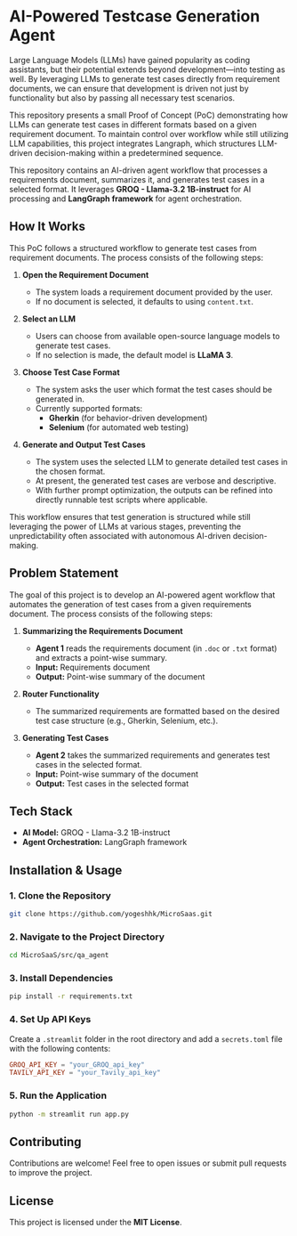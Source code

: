 # **AI-Powered Testcase Generation Agent**  

Large Language Models (LLMs) have gained popularity as coding assistants, but their potential extends beyond development—into testing as well. By leveraging LLMs to generate test cases directly from requirement documents, we can ensure that development is driven not just by functionality but also by passing all necessary test scenarios.

This repository presents a small Proof of Concept (PoC) demonstrating how LLMs can generate test cases in different formats based on a given requirement document. To maintain control over workflow while still utilizing LLM capabilities, this project integrates Langraph, which structures LLM-driven decision-making within a predetermined sequence.

This repository contains an AI-driven agent workflow that processes a requirements document, summarizes it, and generates test cases in a selected format. It leverages **GROQ - Llama-3.2 1B-instruct** for AI processing and **LangGraph framework** for agent orchestration.  

## How It Works  

This PoC follows a structured workflow to generate test cases from requirement documents. The process consists of the following steps:  

1. **Open the Requirement Document**  
   - The system loads a requirement document provided by the user.  
   - If no document is selected, it defaults to using `content.txt`.  

2. **Select an LLM**  
   - Users can choose from available open-source language models to generate test cases.  
   - If no selection is made, the default model is **LLaMA 3**.  

3. **Choose Test Case Format**  
   - The system asks the user which format the test cases should be generated in.  
   - Currently supported formats:  
     - **Gherkin** (for behavior-driven development)  
     - **Selenium** (for automated web testing)  

4. **Generate and Output Test Cases**  
   - The system uses the selected LLM to generate detailed test cases in the chosen format.  
   - At present, the generated test cases are verbose and descriptive.  
   - With further prompt optimization, the outputs can be refined into directly runnable test scripts where applicable.  

This workflow ensures that test generation is structured while still leveraging the power of LLMs at various stages, preventing the unpredictability often associated with autonomous AI-driven decision-making.

## **Problem Statement**  

The goal of this project is to develop an AI-powered agent workflow that automates the generation of test cases from a given requirements document. The process consists of the following steps:  

1. **Summarizing the Requirements Document**  
   - **Agent 1** reads the requirements document (in `.doc` or `.txt` format) and extracts a point-wise summary.  
   - **Input:** Requirements document  
   - **Output:** Point-wise summary of the document  

2. **Router Functionality**  
   - The summarized requirements are formatted based on the desired test case structure (e.g., Gherkin, Selenium, etc.).  

3. **Generating Test Cases**  
   - **Agent 2** takes the summarized requirements and generates test cases in the selected format.  
   - **Input:** Point-wise summary of the document  
   - **Output:** Test cases in the selected format  

## **Tech Stack**  

- **AI Model:** GROQ - Llama-3.2 1B-instruct  
- **Agent Orchestration:** LangGraph framework  

## **Installation & Usage**  

### **1. Clone the Repository**  
```sh
git clone https://github.com/yogeshhk/MicroSaas.git
```

### **2. Navigate to the Project Directory**  
```sh
cd MicroSaaS/src/qa_agent
```

### **3. Install Dependencies**  
```sh
pip install -r requirements.txt
```

### **4. Set Up API Keys**  
Create a `.streamlit` folder in the root directory and add a `secrets.toml` file with the following contents:  
```toml
GROQ_API_KEY = "your_GROQ_api_key"
TAVILY_API_KEY = "your_Tavily_api_key"
```

### **5. Run the Application**  
```sh
python -m streamlit run app.py
```

## **Contributing**  

Contributions are welcome! Feel free to open issues or submit pull requests to improve the project.  

## **License**  

This project is licensed under the **MIT License**.  
